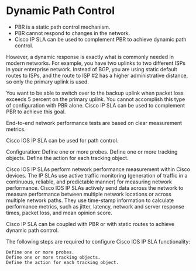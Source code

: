 # Dynamic Path Control
    
* PBR is a static path control mechanism.
* PBR cannot respond to changes in the network.
* Cisco IP SLA can be used to complement PBR to achieve dynamic path control.

However, a dynamic response is exactly what is commonly needed in modern networks. For example, you have two uplinks to two different ISPs in your enterprise network. Instead of BGP, you are using static default routes to ISPs, and the route to ISP #2 has a higher administrative distance, so only the primary uplink is used.

You want to be able to switch over to the backup uplink when packet loss exceeds 5 percent on the primary uplink. You cannot accomplish this type of configuration with PBR alone. Cisco IP SLA can be used to complement PBR to achieve this goal.

End-to-end network performance tests are based on clear measurement metrics.

Cisco IOS IP SLA can be used for path control.

Configuration:
    Define one or more probes.
    Define one or more tracking objects.
    Define the action for each tracking object.

Cisco IOS IP SLAs perform network performance measurement within Cisco devices. The IP SLAs use active traffic monitoring (generation of traffic in a continuous, reliable, and predictable manner) for measuring network performance. Cisco IOS IP SLAs actively send data across the network to measure performance between multiple network locations or across multiple network paths. They use time-stamp information to calculate performance metrics, such as jitter, latency, network and server response times, packet loss, and mean opinion score.

Cisco IP SLA can be coupled with PBR or with static routes to achieve dynamic path control.

The following steps are required to configure Cisco IOS IP SLA functionality:

    Define one or more probes.
    Define one or more tracking objects.
    Define the action for each tracking object.